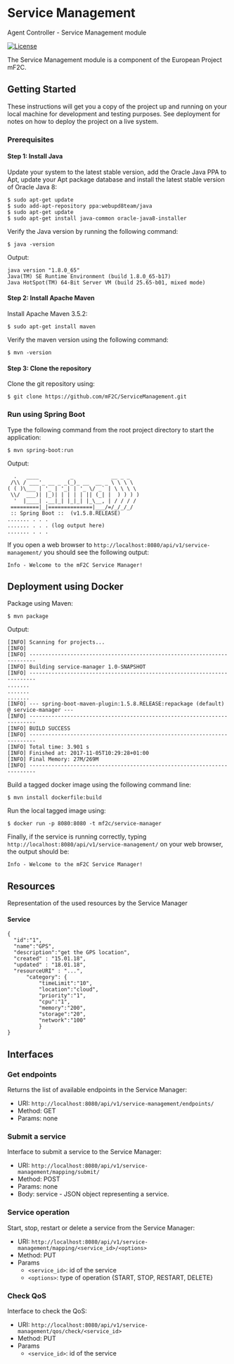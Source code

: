 # Service Management
Agent Controller - Service Management module

[![License](https://img.shields.io/badge/License-Apache%202.0-blue.svg)](https://opensource.org/licenses/Apache-2.0)

The Service Management module is a component of the European Project mF2C.

## Getting Started

These instructions will get you a copy of the project up and running on your local machine for development and testing purposes. See deployment for notes on how to deploy the project on a live system.

### Prerequisites

#### Step 1: Install Java

Update your system to the latest stable version, add the Oracle Java PPA to Apt, update your Apt package database and install the latest stable version of Oracle Java 8:
```
$ sudo apt-get update
$ sudo add-apt-repository ppa:webupd8team/java
$ sudo apt-get update
$ sudo apt-get install java-common oracle-java8-installer
```
Verify the Java version by running the following command:
```
$ java -version
```
Output:
```
java version "1.8.0_65"
Java(TM) SE Runtime Environment (build 1.8.0_65-b17)
Java HotSpot(TM) 64-Bit Server VM (build 25.65-b01, mixed mode)
```

#### Step 2: Install Apache Maven

Install Apache Maven 3.5.2:
```
$ sudo apt-get install maven
```
Verify the maven version using the following command:
```
$ mvn -version
```

#### Step 3: Clone the repository
Clone the git repository using:
```
$ git clone https://github.com/mF2C/ServiceManagement.git
```

### Run using Spring Boot

Type the following command from the root project directory to start the application:

```
$ mvn spring-boot:run
```

Output:
```
  .   ____          _            __ _ _
 /\\ / ___'_ __ _ _(_)_ __  __ _ \ \ \ \
( ( )\___ | '_ | '_| | '_ \/ _` | \ \ \ \
 \\/  ___)| |_)| | | | | || (_| |  ) ) ) )
  '  |____| .__|_| |_|_| |_\__, | / / / /
 =========|_|==============|___/=/_/_/_/
 :: Spring Boot ::  (v1.5.8.RELEASE)
....... . . .
....... . . . (log output here)
....... . . .
```

If you open a web browser to `http://localhost:8080/api/v1/service-management/` you should see the following output:
```
Info - Welcome to the mF2C Service Manager!
```

## Deployment using Docker

Package using Maven:
```
$ mvn package
```
Output:
```
[INFO] Scanning for projects...
[INFO]                                                                         
[INFO] ------------------------------------------------------------------------
[INFO] Building service-manager 1.0-SNAPSHOT
[INFO] ------------------------------------------------------------------------
.......
.......
.......
[INFO] --- spring-boot-maven-plugin:1.5.8.RELEASE:repackage (default) @ service-manager ---
[INFO] ------------------------------------------------------------------------
[INFO] BUILD SUCCESS
[INFO] ------------------------------------------------------------------------
[INFO] Total time: 3.901 s
[INFO] Finished at: 2017-11-05T10:29:28+01:00
[INFO] Final Memory: 27M/269M
[INFO] ------------------------------------------------------------------------
```
Build a tagged docker image using the following command line:
```
$ mvn install dockerfile:build
```
Run the local tagged image using:
```
$ docker run -p 8080:8080 -t mf2c/service-manager
```
Finally, if the service is running correctly, typing `http://localhost:8080/api/v1/service-management/` on your web browser, the output should be:
```
Info - Welcome to the mF2C Service Manager!
```
## Resources

Representation of the used resources by the Service Manager

#### Service
  ```
{
    "id":"1",
    "name":"GPS",
    "description":"get the GPS location",
    "created" : "15.01.18",
    "updated" : "18.01.18",
    "resourceURI" : "...",
        "category": {
            "timeLimit":"10",
            "location":"cloud",
            "priority":"1",
            "cpu":"1",
            "memory":"200",
            "storage":"20",
            "network":"100"
            }
}
  ```
## Interfaces

### Get endpoints
Returns the list of available endpoints in the Service Manager:
-	URI: `http://localhost:8080/api/v1/service-management/endpoints/`
-	Method: GET
-	Params: none

### Submit a service
Interface to submit a service to the Service Manager:
-	URI: `http://localhost:8080/api/v1/service-management/mapping/submit/`
-	Method: POST
-	Params: none
- Body: service - JSON object representing a service.

### Service operation
Start, stop, restart or delete a service from the Service Manager: 
-	URI: `http://localhost:8080/api/v1/service-management/mapping/<service_id>/<options>` 
-	Method: PUT
- Params
  - `<service_id>`: id of the service
  - `<options>`: type of operation {START, STOP, RESTART, DELETE}

### Check QoS 
Interface to check the QoS: 
-	URI: `http://localhost:8080/api/v1/service-management/qos/check/<service_id>` 
-	Method: PUT
- Params
  - `<service_id>`: id of the service
